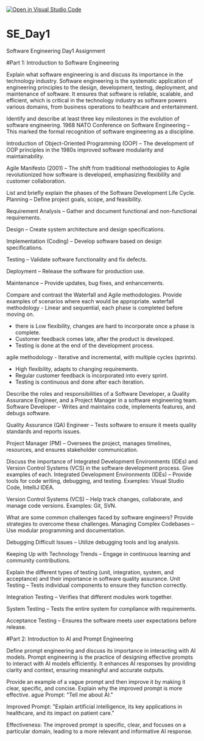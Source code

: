 [![Open in Visual Studio Code](https://classroom.github.com/assets/open-in-vscode-2e0aaae1b6195c2367325f4f02e2d04e9abb55f0b24a779b69b11b9e10269abc.svg)](https://classroom.github.com/online_ide?assignment_repo_id=18417678&assignment_repo_type=AssignmentRepo)
# SE_Day1
Software Engineering Day1 Assignment

#Part 1: Introduction to Software Engineering

Explain what software engineering is and discuss its importance in the technology industry.
Software engineering is the systematic application of engineering principles to the design, development, testing, deployment, and maintenance of software. It ensures that software is reliable, scalable, and efficient, which is critical in the technology industry as software powers various domains, from business operations to healthcare and entertainment.

Identify and describe at least three key milestones in the evolution of software engineering.
1968 NATO Conference on Software Engineering – This marked the formal recognition of software engineering as a discipline.

Introduction of Object-Oriented Programming (OOP) – The development of OOP principles in the 1980s improved software modularity and maintainability.

Agile Manifesto (2001) – The shift from traditional methodologies to Agile revolutionized how software is developed, emphasizing flexibility and customer collaboration.

List and briefly explain the phases of the Software Development Life Cycle.
Planning – Define project goals, scope, and feasibility.

Requirement Analysis – Gather and document functional and non-functional requirements.

Design – Create system architecture and design specifications.

Implementation (Coding) – Develop software based on design specifications.

Testing – Validate software functionality and fix defects.

Deployment – Release the software for production use.

Maintenance – Provide updates, bug fixes, and enhancements.

Compare and contrast the Waterfall and Agile methodologies. Provide examples of scenarios where each would be appropriate.
waterfall methodology - Linear and sequential, each phase is completed before moving on. 
- there is Low flexibility,
 changes are hard to incorporate once a phase is complete.
 - Customer feedback comes late, after the product is developed.
 - Testing is done at the end of the development process.


agile methodology - Iterative and incremental, with multiple cycles (sprints). 
- High flexibility, adapts to changing requirements. 
- Regular customer feedback is incorporated into every sprint. 
- Testing is continuous and done after each iteration.


Describe the roles and responsibilities of a Software Developer, a Quality Assurance Engineer, and a Project Manager in a software engineering team.
Software Developer – Writes and maintains code, implements features, and debugs software.

Quality Assurance (QA) Engineer – Tests software to ensure it meets quality standards and reports issues.

Project Manager (PM) – Oversees the project, manages timelines, resources, and ensures stakeholder communication.


Discuss the importance of Integrated Development Environments (IDEs) and Version Control Systems (VCS) in the software development process. Give examples of each.
Integrated Development Environments (IDEs) – Provide tools for code writing, debugging, and testing. Examples: Visual Studio Code, IntelliJ IDEA.

Version Control Systems (VCS) – Help track changes, collaborate, and manage code versions. Examples: Git, SVN.

What are some common challenges faced by software engineers? Provide strategies to overcome these challenges.
Managing Complex Codebases – Use modular programming and documentation.

Debugging Difficult Issues – Utilize debugging tools and log analysis.

Keeping Up with Technology Trends – Engage in continuous learning and community contributions.

Explain the different types of testing (unit, integration, system, and acceptance) and their importance in software quality assurance.
Unit Testing – Tests individual components to ensure they function correctly.

Integration Testing – Verifies that different modules work together.

System Testing – Tests the entire system for compliance with requirements.

Acceptance Testing – Ensures the software meets user expectations before release.

#Part 2: Introduction to AI and Prompt Engineering


Define prompt engineering and discuss its importance in interacting with AI models.
Prompt engineering is the practice of designing effective prompts to interact with AI models efficiently. It enhances AI responses by providing clarity and context, ensuring meaningful and accurate outputs.

Provide an example of a vague prompt and then improve it by making it clear, specific, and concise. Explain why the improved prompt is more effective.
ague Prompt: "Tell me about AI."

Improved Prompt: "Explain artificial intelligence, its key applications in healthcare, and its impact on patient care."

Effectiveness: The improved prompt is specific, clear, and focuses on a particular domain, leading to a more relevant and informative AI response.
